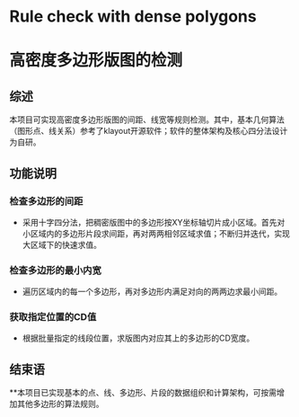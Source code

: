 # Rule check with dense polygons #
# 高密度多边形版图的检测 #

## 综述 ##
 本项目可实现高密度多边形版图的间距、线宽等规则检测。其中，基本几何算法（图形点、线关系）参考了klayout开源软件；软件的整体架构及核心四分法设计为自研。

## 功能说明 ##
### 检查多边形的间距 ###
 * 采用十字四分法，把稠密版图中的多边形按XY坐标轴切片成小区域。首先对小区域内的多边形片段求间距，再对两两相邻区域求值；不断归并迭代，实现大区域下的快速求值。

### 检查多边形的最小内宽 ###
 * 遍历区域内的每一个多边形，再对多边形内满足对向的两两边求最小间距。

### 获取指定位置的CD值 ###
 * 根据批量指定的线段位置，求版图内对应其上的多边形的CD宽度。

## 结束语 ##
 **本项目已实现基本的点、线、多边形、片段的数据组织和计算架构，可按需增加其他多边形的算法规则。


